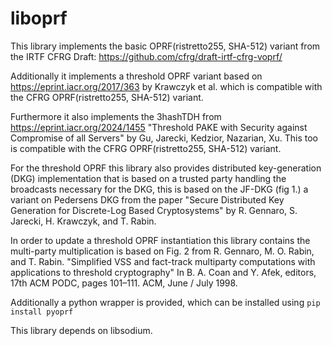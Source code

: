# liboprf

This library implements the basic OPRF(ristretto255, SHA-512) variant
from the IRTF CFRG Draft: https://github.com/cfrg/draft-irtf-cfrg-voprf/

Additionally it implements a threshold OPRF variant based on
https://eprint.iacr.org/2017/363 by Krawczyk et al. which is
compatible with the CFRG OPRF(ristretto255, SHA-512) variant.

Furthermore it also implements the 3hashTDH from
https://eprint.iacr.org/2024/1455 "Threshold PAKE with Security
against Compromise of all Servers" by Gu, Jarecki, Kedzior, Nazarian,
Xu. This too is compatible with the CFRG OPRF(ristretto255, SHA-512)
variant.

For the threshold OPRF this library also provides distributed
key-generation (DKG) implementation that is based on a trusted
party handling the broadcasts necessary for the DKG, this is
based on the JF-DKG (fig 1.) a variant on Pedersens DKG from
the paper "Secure Distributed Key Generation for Discrete-Log
Based Cryptosystems" by R. Gennaro, S. Jarecki, H. Krawczyk,
and T. Rabin.

In order to update a threshold OPRF instantiation this library contains
the multi-party multiplication is based on Fig. 2 from R. Gennaro,
M. O. Rabin, and T. Rabin. "Simplified VSS and fact-track multiparty
computations with applications to threshold cryptography" In
B. A. Coan and Y. Afek, editors, 17th ACM PODC, pages 101–111. ACM,
June / July 1998.

Additionally a python wrapper is provided, which can be installed
using `pip install pyoprf`

This library depends on libsodium.

